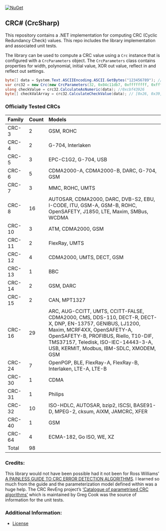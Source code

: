 [![NuGet](https://img.shields.io/nuget/v/CrcSharp.svg)](https://www.nuget.org/packages/CrcSharp)

## CRC# (CrcSharp)

This repository contains a .NET implementation for computing CRC (Cyclic Redundancy Check) values. This repo includes the library implementation and associated unit tests.

The library can be used to compute a CRC value using a `Crc` instance that is configured with a `CrcParameters` object. The `CrcParameters` class contains properties for width, polynomial, initial value, XOR out value, reflect in and reflect out settings. 
```cs
byte[] data = System.Text.ASCIIEncoding.ASCII.GetBytes("123456789"); // sample data
var crc32 = new Crc(new CrcParameters(32, 0x04c11db7, 0xffffffff, 0xffffffff, true, true)); // Standard CRC-32 configuration
ulong checkValue = crc32.CalculateAsNumeric(data); //0xcbf43926
byte[] checkValArray = crc32.CalculateCheckValue(data); // [0x26, 0x39, 0xf4, 0xcb]
```

### Officially Tested CRCs

| Family  | Count | Models             | 
|:--------|:------|:-------------------|
| CRC-3   | 2    | GSM, ROHC | 
| CRC-4   | 2    | G-704, Interlaken | 
| CRC-5   | 3    | EPC-C1G2, G-704, USB | 
| CRC-6   | 5    | CDMA2000-A, CDMA2000-B, DARC, G-704, GSM | 
| CRC-7   | 3    | MMC, ROHC, UMTS | 
| CRC-8   | 16    | AUTOSAR, CDMA2000, DARC, DVB-S2, EBU, I-CODE, ITU, GSM-A, GSM-B, ROHC, OpenSAFETY, J1850, LTE, Maxim, SMBus, WCDMA | 
| CRC-10  | 3     | ATM, CDMA2000, GSM |
| CRC-11  | 2     | FlexRay, UMTS |
| CRC-12  | 4     | CDMA2000, UMTS, DECT, GSM |
| CRC-13  | 1     | BBC |
| CRC-14  | 2     | GSM, DARC |
| CRC-15  | 2     | CAN, MPT1327 |
| CRC-16  | 29    | ARC, AUG-CCITT, UMTS, CCITT-FALSE, CDMA2000, CMS, DDS-110, DECT-R, DECT-X, DNP, EN-13757, GENIBUS, LJ1200, Maxim, MCRF4XX, OpenSAFETY-A, OpenSAFETY-B, PROFIBUS, Riello, T10-DIF, TMS37157, Teledisk, ISO-IEC-14443-3-A, USB, KERMIT, Modbus, IBM-SDLC, XMODEM, GSM |
| CRC-24  | 7     | OpenPGP, BLE, FlexRay-A, FlexRay-B, Interlaken, LTE-A, LTE-B |
| CRC-30  | 1     | CDMA |
| CRC-31  | 1     | Philips |
| CRC-32  | 10    | ISO-HDLC, AUTOSAR, bzip2, ISCSI, BASE91-D, MPEG-2, cksum, AIXM, JAMCRC, XFER |
| CRC-40  | 1     | GSM |
| CRC-64  | 4     | ECMA-182, Go ISO, WE, XZ |
| Total   | 98    |  |

### Credits:

This library would not have been possible had it not been for Ross Williams’ [A PAINLESS GUIDE TO CRC ERROR DETECTION ALGORITHMS](http://www.ross.net/crc/download/crc_v3.txt). I learned so much from the guide and the parameterization model defined within was a huge help. The CRC RevEng project’s [‘Catalogue of parametrised CRC algorithms’](http://reveng.sourceforge.net/crc-catalogue/) which is maintained by Greg Cook was the source of information for the unit tests.

### Additional Information:

* [License](LICENSE.md)
